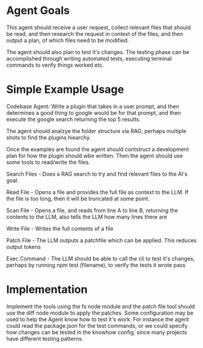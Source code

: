 # Agent Goals
This agent should receive a user request, collect relevant files that should be read, and then research the request in context of the files, and then output a plan, of which files need to be modified.

The agent should also plan to test it's changes. The testing phase can be accomplished through writing automated tests, executing terminal commands to verify things worked etc.

# Simple Example Usage
Codebase Agent: Write a plugin that takes in a user prompt, and then determines a good thing to google would be for that prompt, and then execute the google search returning the top 5 results.

The agent should analzye the folder structure via RAG, perhaps multiple shots to find the plugins hiearchy.

Once the examples are found the agent should contstruct a development plan for how the plugin should wbe written. Then the agent should use some tools to read/write the files.

Search Files - Does a RAG search to try and find relevant files to the AI's goal.

Read File - Opens a file and provides the full file as context to the LLM. If the file is too long, then it will be truncated at some point.

Scan File - Opens a file, and reads from line A to line B, returning the contents to the LLM, also tells the LLM how many lines there are

Write File - Writes the full contents of a file

Patch File - The LLM outputs a patchfile which can be applied. This reduces output tokens

Exec Command - The LLM should be able to call the cli to test it's changes, perhaps by running npm test (filename), to verify the tests it wrote pass


# Implementation
Implement the tools using the fs node module and the patch file tool should use the diff node module to apply the patches. Some configuration may be used to help the Agent know how to test it's work. For instance the agent could read the package.json for the test commands, or we could specify how changes can be tested in the knowhow config, since many projects have different testing patterns.

